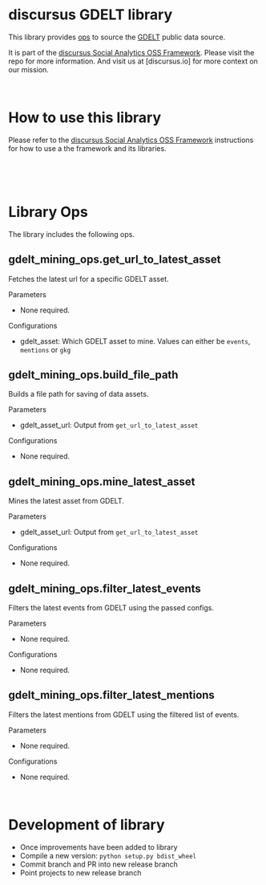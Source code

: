 # discursus GDELT library
This library provides [ops](https://docs.dagster.io/concepts/ops-jobs-graphs/ops) to source the [GDELT](https://www.gdeltproject.org/) public data source.

It is part of the [discursus Social Analytics OSS Framework](https://github.com/discursus-io/discursus_core). Please visit the repo for more information. And visit us at [discursus.io] for more context on our mission.

&nbsp;

# How to use this library
Please refer to the [discursus Social Analytics OSS Framework](https://github.com/discursus-io/discursus_core) instructions for how to use a the framework and its libraries.

&nbsp;

&nbsp;

# Library Ops
The library includes the following ops.

## gdelt_mining_ops.get_url_to_latest_asset
Fetches the latest url for a specific GDELT asset.

Parameters
- None required.

Configurations
- gdelt_asset: Which GDELT asset to mine. Values can either be `events`, `mentions` or `gkg`

## gdelt_mining_ops.build_file_path
Builds a file path for saving of data assets.

Parameters
- gdelt_asset_url: Output from `get_url_to_latest_asset`

Configurations
- None required.

## gdelt_mining_ops.mine_latest_asset
Mines the latest asset from GDELT.

Parameters
- gdelt_asset_url: Output from `get_url_to_latest_asset`

Configurations
- None required.

## gdelt_mining_ops.filter_latest_events
Filters the latest events from GDELT using the passed configs.

Parameters
- None required.

Configurations
- None required.

## gdelt_mining_ops.filter_latest_mentions
Filters the latest mentions from GDELT using the filtered list of events.

Parameters
- None required.

Configurations
- None required.

&nbsp;

# Development of library
- Once improvements have been added to library
- Compile a new version: `python setup.py bdist_wheel`
- Commit branch and PR into new release branch
- Point projects to new release branch